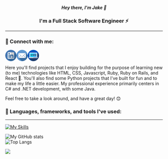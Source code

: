 <h5 align=center>Hey there, I'm Jake 👋</h5>
<h3 align=center>I'm a Full Stack Software Engineer ⚡</h3>

---

### 🤝 Connect with me:
<a href="https://www.linkedin.com/in/jacob-hollis"><img align="left" src="https://raw.githubusercontent.com/jacob-hollis/jacob-hollis/main/images/linkedin.png" alt="Jacob Hollis | LinkedIn" width="36px"/></a>
<a href="https://www.linkedin.com/in/jacob-hollis"><img align="left" src="https://raw.githubusercontent.com/jacob-hollis/jacob-hollis/main/images/email.png" alt="Jacob Hollis | LinkedIn" width="36px"/></a>
<a href="https://www.linkedin.com/in/jacob-hollis"><img align="left" src="https://raw.githubusercontent.com/jacob-hollis/jacob-hollis/main/images/world-wide-web.png" alt="Jacob Hollis | LinkedIn" width="36px"/></a>
<br>
<br>
  
Here you'll find projects that I enjoy building for the purpose of learning new (to me) technologies like HTML, CSS, Javascript, Ruby, Ruby on Rails, and React 🚀. You'll also find some Python projects that I've built for fun and to make my life a little easier. My professional experience primarily centers in C# and .NET development, with some Java.

Feel free to take a look around, and have a great day! 😊  

### 🔧 Languages, frameworks, and tools I've used:  
---
  
[![My Skills](https://skillicons.dev/icons?i=androidstudio,atom,aws,azure,c,cs,css,django,docker,dotnet,git,github,gradle,html,idea,java,js,kotlin,lua,mysql,postgres,py,rabbitmq,react,ruby,rails,selenium,visualstudio,vscode)](https://skillicons.dev)  

![My GitHub stats](https://github-readme-stats.vercel.app/api?username=jacob-hollis&show_icons=true&theme=blueberry)  
![Top Langs](https://github-readme-stats.vercel.app/api/top-langs/?username=jacob-hollis&layout=compact&theme=blueberry)  

![](https://komarev.com/ghpvc/?username=jacob-hollis&color=blue)
